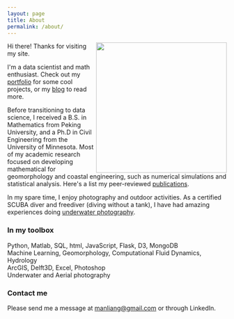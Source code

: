 ```yaml
---
layout: page
title: About
permalink: /about/
---
```


<img align="right" src="../images/profile.png" width="300">

Hi there! Thanks for visiting my site.  

I'm a data scientist and math enthusiast. Check out my [portfolio](https://sealoving.github.io/portfolio/) for some cool projects, or my [blog](https://sealoving.github.io/) to read more.

Before transitioning to data science, I received a B.S. in Mathematics from Peking University, and a Ph.D in Civil Engineering from the University of Minnesota. Most of my academic research focused on developing mathematical for geomorphology and coastal engineering, such as numerical simulations and statistical analysis. Here's a list my peer-reviewed [publications](https://scholar.google.com/citations?user=N08QGhsAAAAJ&hl=en).

In my spare time, I enjoy photography and outdoor activities. As a certified SCUBA diver and freediver (diving without a tank), I have had amazing experiences doing [underwater photography](https://www.sealoving.com).

### In my toolbox
Python, Matlab, SQL, html, JavaScript, Flask, D3, MongoDB   
Machine Learning, Geomorphology, Computational Fluid Dynamics, Hydrology  
ArcGIS, Delft3D, Excel, Photoshop  
Underwater and Aerial photography

### Contact me

Please send me a message at manliang@gmail.com or through LinkedIn.
